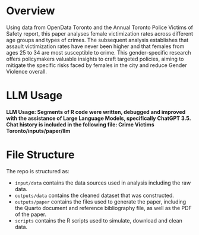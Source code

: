 # Overview

Using data from OpenData Toronto and the Annual Toronto Police Victims of Safety report, this paper analyses female victimization rates across different age groups and types of crimes. The subsequent analysis establishes that assault victimization rates have never been higher and that females from ages 25 to 34 are most susceptible to crime. This gender-specific research offers policymakers valuable insights to craft targeted policies, aiming to mitigate the specific risks faced by females in the city and reduce Gender Violence overall.



# LLM Usage

**LLM Usage: Segments of R code were written, debugged and improved with the assistance of Large Language Models, specifically ChatGPT 3.5. Chat history is included in the following file:
Crime Victims Toronto/inputs/paper/llm**

# File Structure

The repo is structured as:

-   `input/data` contains the data sources used in analysis including the raw data.
-   `outputs/data` contains the cleaned dataset that was constructed.
-   `outputs/paper` contains the files used to generate the paper, including the Quarto document and reference bibliography file, as well as the PDF of the paper.
-   `scripts` contains the R scripts used to simulate, download and clean data.
